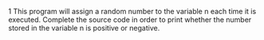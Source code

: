 1 This program will assign a random number to the variable n each time it is executed. Complete the source code in order to print whether the number stored in the variable n is positive or negative.

